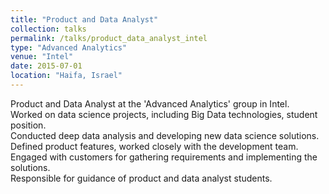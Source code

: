 ```yaml
---
title: "Product and Data Analyst"
collection: talks
permalink: /talks/product_data_analyst_intel
type: "Advanced Analytics"
venue: "Intel"
date: 2015-07-01
location: "Haifa, Israel"
---
```


Product and Data Analyst at the 'Advanced Analytics' group in Intel.<br />
Worked on data science projects, including Big Data technologies, student position.<br />
Conducted deep data analysis and developing new data science solutions. <br />
Defined product features, worked closely with the development team.<br />
Engaged with customers for gathering requirements and implementing the solutions.<br />
Responsible for guidance of product and data analyst students.
